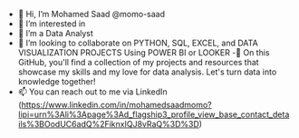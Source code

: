 - 👋 Hi, I’m Mohamed Saad @momo-saad
- 👀 I’m interested in 
- 🌱 I’m a Data Analyst
- 🤝 I’m looking to collaborate on PYTHON, SQL, EXCEL, and DATA VISUALIZATION PROJECTS Using POWER BI or LOOKER
-🌱 On this GitHub, you'll find a collection of my projects and resources that showcase my skills and my love for data analysis. Let's turn data into knowledge together!
- 📫 You can reach out to me via LinkedIn (https://www.linkedin.com/in/mohamedsaadmomo?lipi=urn%3Ali%3Apage%3Ad_flagship3_profile_view_base_contact_details%3BOodUC6adQ%2FiknxIQJ8vRaQ%3D%3D)
<!---
momo-saad/momo-saad is a ✨ special ✨ repository because its `README.md` (this file) appears on your GitHub profile.
You can click the Preview link to take a look at your changes.
--->
